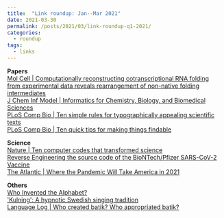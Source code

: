 ```yaml
---
title:  "Link roundup: Jan--Mar 2021"
date: 2021-03-30
permalink: /posts/2021/03/link-roundup-q1-2021/
categories: 
  - roundup
tags:
  - links
---
```


**Papers**  
[Mol Cell \| Computationally reconstructing cotranscriptional RNA folding from experimental data reveals rearrangement of non-native folding intermediates](https://www.sciencedirect.com/science/article/abs/pii/S1097276520309369)  
[J Chem Inf Model \| Informatics for Chemistry, Biology, and Biomedical Sciences](https://pubs.acs.org/doi/10.1021/acs.jcim.0c01301)  
[PLoS Comp Bio \| Ten simple rules for typographically appealing scientific texts](https://journals.plos.org/ploscompbiol/article?id=10.1371/journal.pcbi.1008458)  
[PLoS Comp Bio \| Ten quick tips for making things findable](https://journals.plos.org/ploscompbiol/article?id=10.1371/journal.pcbi.1008469)  
  
**Science**   
[Nature \| Ten computer codes that transformed science](https://www.nature.com/articles/d41586-021-00075-2)  
[Reverse Engineering the source code of the BioNTech/Pfizer SARS-CoV-2 Vaccine](https://berthub.eu/articles/posts/reverse-engineering-source-code-of-the-biontech-pfizer-vaccine/)  
[The Atlantic \| Where the Pandemic Will Take America in 2021](https://www.theatlantic.com/health/archive/2020/12/pandemic-year-two/617528/)  
   
<!-- **Others**  -->
**Others**  
[Who Invented the Alphabet?](https://www.smithsonianmag.com/history/inventing-alphabet-180976520/)  
['Kulning': A hypnotic Swedish singing tradition](http://www.bbc.com/travel/story/20210106-kulning-a-hypnotic-swedish-singing-tradition)   
[Language Log \| Who created batik? Who appropriated batik?](https://languagelog.ldc.upenn.edu/nll/?p=49663)    
